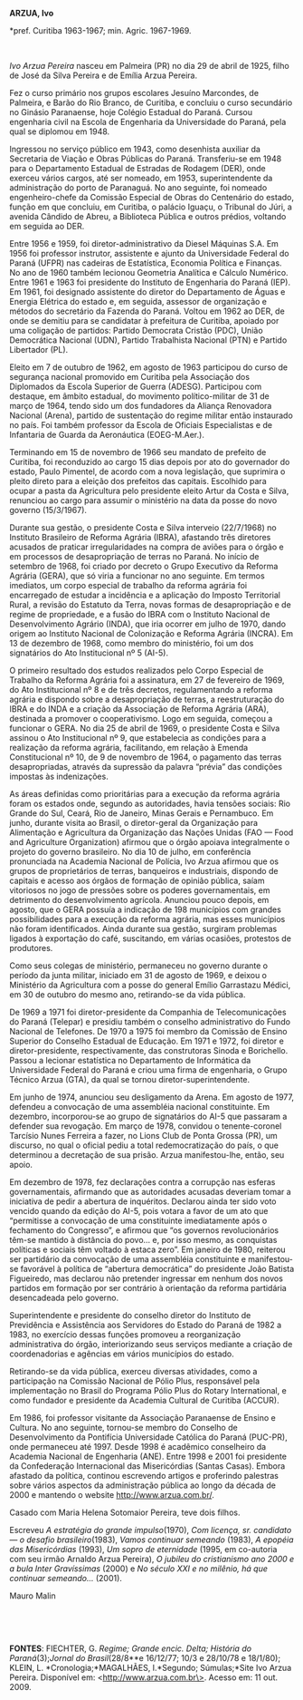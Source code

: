 **ARZUA, Ivo**

\*pref. Curitiba 1963-1967; min. Agric. 1967-1969.

 

*Ivo Arzua Pereira* nasceu em Palmeira (PR) no dia 29 de abril de 1925,
filho de José da Silva Pereira e de Emília Arzua Pereira.

Fez o curso primário nos grupos escolares Jesuíno Marcondes, de
Palmeira, e Barão do Rio Branco, de Curitiba, e concluiu o curso
secundário no Ginásio Paranaense, hoje Colégio Estadual do Paraná.
Cursou engenharia civil na Escola de Engenharia da Universidade do
Paraná, pela qual se diplomou em 1948.

Ingressou no serviço público em 1943, como desenhista auxiliar da
Secretaria de Viação e Obras Públicas do Paraná. Transferiu-se em 1948
para o Departamento Estadual de Estradas de Rodagem (DER), onde exerceu
vários cargos, até ser nomeado, em 1953, superintendente da
administração do porto de Paranaguá. No ano seguinte, foi nomeado
engenheiro-chefe da Comissão Especial de Obras do Centenário do estado,
função em que concluiu, em Curitiba, o palácio Iguaçu, o Tribunal do
Júri, a avenida Cândido de Abreu, a Biblioteca Pública e outros prédios,
voltando em seguida ao DER.

Entre 1956 e 1959, foi diretor-administrativo da Diesel Máquinas S.A. Em
1956 foi professor instrutor, assistente e ajunto da Universidade
Federal do Paraná (UFPR) nas cadeiras de Estatística, Economia Política
e Finanças. No ano de 1960 também lecionou Geometria Analítica e Cálculo
Numérico. Entre 1961 e 1963 foi presidente do Instituto de Engenharia do
Paraná (IEP). Em 1961, foi designado assistente do diretor do
Departamento de Águas e Energia Elétrica do estado e, em seguida,
assessor de organização e métodos do secretário da Fazenda do Paraná.
Voltou em 1962 ao DER, de onde se demitiu para se candidatar à
prefeitura de Curitiba, apoiado por uma coligação de partidos: Partido
Democrata Cristão (PDC), União Democrática Nacional (UDN), Partido
Trabalhista Nacional (PTN) e Partido Libertador (PL).

Eleito em 7 de outubro de 1962, em agosto de 1963 participou do curso de
segurança nacional promovido em Curitiba pela Associação dos Diplomados
da Escola Superior de Guerra (ADESG). Participou com destaque, em âmbito
estadual, do movimento político-militar de 31 de março de 1964, tendo
sido um dos fundadores da Aliança Renovadora Nacional (Arena), partido
de sustentação do regime militar então instaurado no país. Foi também
professor da Escola de Oficiais Especialistas e de Infantaria de Guarda
da Aeronáutica (EOEG-M.Aer.).

Terminando em 15 de novembro de 1966 seu mandato de prefeito de
Curitiba, foi reconduzido ao cargo 15 dias depois por ato do governador
do estado, Paulo Pimentel, de acordo com a nova legislação, que
suprimira o pleito direto para a eleição dos prefeitos das capitais.
Escolhido para ocupar a pasta da Agricultura pelo presidente eleito
Artur da Costa e Silva, renunciou ao cargo para assumir o ministério na
data da posse do novo governo (15/3/1967).

Durante sua gestão, o presidente Costa e Silva interveio (22/7/1968) no
Instituto Brasileiro de Reforma Agrária (IBRA), afastando três diretores
acusados de praticar irregularidades na compra de aviões para o órgão e
em processos de desapropriação de terras no Paraná. No início de
setembro de 1968, foi criado por decreto o Grupo Executivo da Reforma
Agrária (GERA), que só viria a funcionar no ano seguinte. Em termos
imediatos, um corpo especial de trabalho da reforma agrária foi
encarregado de estudar a incidência e a aplicação do Imposto Territorial
Rural, a revisão do Estatuto da Terra, novas formas de desapropriação e
de regime de propriedade, e a fusão do IBRA com o Instituto Nacional de
Desenvolvimento Agrário (INDA), que iria ocorrer em julho de 1970, dando
origem ao Instituto Nacional de Colonização e Reforma Agrária (INCRA).
Em 13 de dezembro de 1968, como membro do ministério, foi um dos
signatários do Ato Institucional nº 5 (AI-5).

O primeiro resultado dos estudos realizados pelo Corpo Especial de
Trabalho da Reforma Agrária foi a assinatura, em 27 de fevereiro de
1969, do Ato Institucional nº 8 e de três decretos, regulamentando a
reforma agrária e dispondo sobre a desapropriação de terras, a
reestruturação do IBRA e do INDA e a criação da Associação de Reforma
Agrária (ARA), destinada a promover o cooperativismo. Logo em seguida,
começou a funcionar o GERA. No dia 25 de abril de 1969, o presidente
Costa e Silva assinou o Ato Institucional nº 9, que estabelecia as
condições para a realização da reforma agrária, facilitando, em relação
à Emenda Constitucional nº 10, de 9 de novembro de 1964, o pagamento das
terras desapropriadas, através da supressão da palavra “prévia” das
condições impostas às indenizações.

As áreas definidas como prioritárias para a execução da reforma agrária
foram os estados onde, segundo as autoridades, havia tensões sociais:
Rio Grande do Sul, Ceará, Rio de Janeiro, Minas Gerais e Pernambuco. Em
junho, durante visita ao Brasil, o diretor-geral da Organização para
Alimentação e Agricultura da Organização das Nações Unidas (FAO — Food
and Agriculture Organization) afirmou que o órgão apoiava integralmente
o projeto do governo brasileiro. No dia 10 de julho, em conferência
pronunciada na Academia Nacional de Polícia, Ivo Arzua afirmou que os
grupos de proprietários de terras, banqueiros e industriais, dispondo de
capitais e acesso aos órgãos de formação de opinião pública, saíam
vitoriosos no jogo de pressões sobre os poderes governamentais, em
detrimento do desenvolvimento agrícola. Anunciou pouco depois, em
agosto, que o GERA possuía a indicação de 198 municípios com grandes
possibilidades para a execução da reforma agrária, mas esses municípios
não foram identificados. Ainda durante sua gestão, surgiram problemas
ligados à exportação do café, suscitando, em várias ocasiões, protestos
de produtores.

Como seus colegas de ministério, permaneceu no governo durante o período
da junta militar, iniciado em 31 de agosto de 1969, e deixou o
Ministério da Agricultura com a posse do general Emílio Garrastazu
Médici, em 30 de outubro do mesmo ano, retirando-se da vida pública.

De 1969 a 1971 foi diretor-presidente da Companhia de Telecomunicações
do Paraná (Telepar) e presidiu também o conselho administrativo do Fundo
Nacional de Telefones. De 1970 a 1975 foi membro da Comissão de Ensino
Superior do Conselho Estadual de Educação. Em 1971 e 1972, foi diretor e
diretor-presidente, respectivamente, das construtoras Sinoda e
Borichello. Passou a lecionar estatística no Departamento de Informática
da Universidade Federal do Paraná e criou uma firma de engenharia, o
Grupo Técnico Arzua (GTA), da qual se tornou diretor-superintendente.

Em junho de 1974, anunciou seu desligamento da Arena. Em agosto de 1977,
defendeu a convocação de uma assembléia nacional constituinte. Em
dezembro, incorporou-se ao grupo de signatários do AI-5 que passaram a
defender sua revogação. Em março de 1978, convidou o tenente-coronel
Tarcísio Nunes Ferreira a fazer, no Lions Club de Ponta Grossa (PR), um
discurso, no qual o oficial pediu a total redemocratização do país, o
que determinou a decretação de sua prisão. Arzua manifestou-lhe, então,
seu apoio.

Em dezembro de 1978, fez declarações contra a corrupção nas esferas
governamentais, afirmando que as autoridades acusadas deveriam tomar a
iniciativa de pedir a abertura de inquéritos. Declarou ainda ter sido
voto vencido quando da edição do AI-5, pois votara a favor de um ato que
“permitisse a convocação de uma constituinte imediatamente após o
fechamento do Congresso”, e afirmou que “os governos revolucionários
têm-se mantido à distância do povo… e, por isso mesmo, as conquistas
políticas e sociais têm voltado à estaca zero”. Em janeiro de 1980,
reiterou ser partidário da convocação de uma assembléia constituinte e
manifestou-se favorável à política de “abertura democrática” do
presidente João Batista Figueiredo, mas declarou não pretender ingressar
em nenhum dos novos partidos em formação por ser contrário à orientação
da reforma partidária desencadeada pelo governo.

Superintendente e presidente do conselho diretor do Instituto de
Previdência e Assistência aos Servidores do Estado do Paraná de 1982 a
1983, no exercício dessas funções promoveu a reorganização
administrativa do órgão, interiorizando seus serviços mediante a criação
de coordenadorias e agências em vários municípios do estado.

Retirando-se da vida pública, exerceu diversas atividades, como a
participação na Comissão Nacional de Pólio Plus, responsável pela
implementação no Brasil do Programa Pólio Plus do Rotary International,
e como fundador e presidente da Academia Cultural de Curitiba (ACCUR).

Em 1986, foi professor visitante da Associação Paranaense de Ensino e
Cultura. No ano seguinte, tornou-se membro do Conselho de
Desenvolvimento da Pontifícia Universidade Católica do Paraná (PUC-PR),
onde permaneceu até 1997. Desde 1998 é acadêmico conselheiro da Academia
Nacional de Engenharia (ANE). Entre 1998 e 2001 foi presidente da
Confederação Internacional das Misericórdias (Santas Casas). Embora
afastado da política, continou escrevendo artigos e proferindo palestras
sobre vários aspectos da administração pública ao longo da década de
2000 e mantendo o website http://www.arzua.com.br/.

Casado com Maria Helena Sotomaior Pereira, teve dois filhos.

Escreveu *A estratégia do grande impulso*(1970), *Com licença, sr.
candidato — o desafio brasileiro*(1983), *Vamos continuar semeando*
(1983), *A epopéia das Misericórdias* (1993), *Um sopro de eternidade*
(1995, em co-autoria com seu irmão Arnaldo Arzua Pereira), *O jubileu do
cristianismo ano 2000 e a bula Inter Gravíssimas* (2000) e *No século
XXI e no milênio, há que continuar semeando...* (2001).

Mauro Malin

 

 

**FONTES**: FIECHTER, G. *Regime; Grande* *encic. Delta; História do
Paraná*(3);*Jornal do* *Brasil*(28/8**e 16/12/77; 10/3 e 28/10/78 e
18/1/80); KLEIN, L. *Cronologia;*MAGALHÃES, I.*Segundo; Súmulas;*Site
Ivo Arzua Pereira. Disponível em: \<http://www.arzua.com.br\>. Acesso
em: 11 out. 2009.
